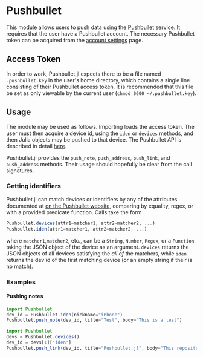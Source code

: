 # Pushbullet

This module allows users to push data using the [Pushbullet](http://pushbullet.com) service. It requires that the user have a Pushbullet account. The necessary Pushbullet token can be acquired from the [account settings](https://www.pushbullet.com/account) page.

## Access Token

In order to work, Pushbullet.jl expects there to be a file named `.pushbullet.key` in the user's home directory, which contains a single line consisting of their Pushbullet access token. It is recommended that this file be set as only viewable by the current user (`chmod 0600 ~/.pushbullet.key`).

## Usage

The module may be used as follows. Importing loads the access token. The user must then acquire a device id, using the `iden` or `devices` methods, and then Julia objects may be pushed to that device. The Pushbullet API is described in detail [here](http://docs.pushbullet.com).

Pushbullet.jl provides the `push_note`, `push_address`, `push_link`, and `push_address` methods. Their usage should hopefully be clear from the call signatures.

### Getting identifiers

Pushbullet.jl can match devices or identifiers by any of the attributes documented at [on the Pushbullet website](https://docs.pushbullet.com/#devices), comparing by equality, regex, or with a provided predicate function. Calls take the form

```julia
Pushbullet.devices(attr1=matcher1, attr2=matcher2, ...)
Pushbullet.iden(attr1=matcher1, attr2=matcher2, ...)
```

where `matcher1`,`matcher2`, etc., can be a `String`, `Number`, `Regex`, or a `Function` taking the JSON object of the device as an argument. `devices` returns the JSON objects of all devices satisfying the _all of_ the matchers, while `iden` returns the dev id of the first matching device (or an empty string if their is no match).


### Examples


#### Pushing notes

```julia
import Pushbullet
dev_id = Pushbullet.iden(nickname="iPhone")
Pushbullet.push_note(dev_id, title="Test", body="This is a test")
```

```julia
import Pushbullet
devs = Pushbullet.devices()
dev_id = devs[1]["iden"]
Pushbullet.push_link(dev_id, title="Pushbullet.jl", body="This repository",  url="https://github.com/raineszm/pushbullet.jl")
```
